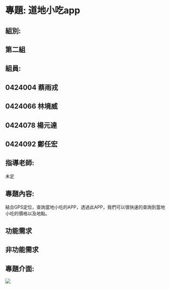 # 專題: 道地小吃app
## 組別:
## 第二組
## 組員:
##     0424004 蔡雨戎
##     0424066 林境威
##     0424078 楊元達
##     0424092 鄭任宏
## 指導老師:
未定

## 專題內容:
結合GPS定位，查詢當地小吃的APP，透過此APP，我們可以很快速的查詢到當地小吃的價格以及地點。

## 功能需求
## 非功能需求

## 專題介面:
![](21931333_847816562047564_2040090976_o.jpg)
